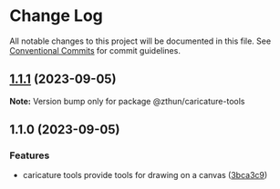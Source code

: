 # Change Log

All notable changes to this project will be documented in this file.
See [Conventional Commits](https://conventionalcommits.org) for commit guidelines.

## [1.1.1](https://github.com/zthun/caricature/compare/v1.1.0...v1.1.1) (2023-09-05)

**Note:** Version bump only for package @zthun/caricature-tools





## 1.1.0 (2023-09-05)


### Features

* caricature tools provide tools for drawing on a canvas ([3bca3c9](https://github.com/zthun/caricature/commit/3bca3c9c9b7261888e590351ef888197ced34cff))
